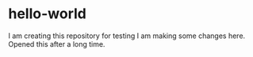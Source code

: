 # hello-world
I am creating this repository for testing
I am making some changes here.
Opened this after a long time.
